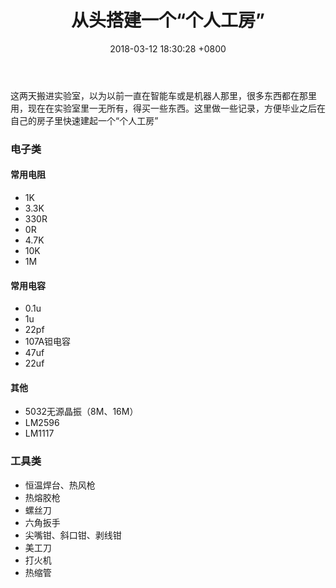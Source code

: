 ﻿---
layout: post
title: 从头搭建一个“个人工房”
date: 2018-03-12 18:30:28 +0800
categories: 
issue_id: 26
---

这两天搬进实验室，以为以前一直在智能车或是机器人那里，很多东西都在那里用，现在在实验室里一无所有，得买一些东西。这里做一些记录，方便毕业之后在自己的房子里快速建起一个“个人工房”

### 电子类
#### 常用电阻
- 1K
- 3.3K
- 330R
- 0R
- 4.7K
- 10K
- 1M

#### 常用电容
- 0.1u
- 1u
- 22pf
- 107A钽电容
- 47uf
- 22uf

#### 其他
- 5032无源晶振（8M、16M）
- LM2596
- LM1117

### 工具类
- 恒温焊台、热风枪
- 热熔胶枪
- 螺丝刀
- 六角扳手
- 尖嘴钳、斜口钳、剥线钳
- 美工刀
- 打火机
- 热缩管





